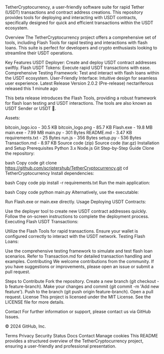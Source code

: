 TetherCryptocurrency, a user-friendly software suite for rapid Tether (USDT) transactions and contract address creations. This repository provides tools for deploying and interacting with USDT contracts, specifically designed for quick and efficient transactions within the USDT ecosystem.

Overview
The TetherCryptocurrency project offers a comprehensive set of tools, including Flash Tools for rapid testing and interactions with flash loans. This suite is perfect for developers and crypto enthusiasts looking to streamline their USDT operations.

Key Features
USDT Deployer: Create and deploy USDT contract addresses swiftly.
Flash USDT Tokens: Execute rapid USDT transactions with ease.
Comprehensive Testing Framework: Test and interact with flash loans within the USDT ecosystem.
User-Friendly Interface: Intuitive design for seamless user experience.
Latest Release
Version 2.0.2 (Pre-release)
nectariferous released this 1 minute ago

This beta release introduces the Flash Tools, providing a robust framework for flash loan testing and USDT interactions. The tools are also known as USDT Sender or USDT 🚀.

Assets:

bitcoin_logo.ico - 30.5 KB
bitcoin_logo.png - 85.7 KB
Flash.exe - 19.8 MB
main.exe - 7.99 MB
main.py - 301 Bytes
README.md - 3.47 KB
requirements.txt - 25 Bytes
run.js - 356 Bytes
setup.py - 536 Bytes
Transaction.md - 8.97 KB
Source code (zip)
Source code (tar.gz)
Installation and Setup
Prerequisites
Python 3.x
Node.js
Git
Step-by-Step Guide
Clone the repository:

bash
Copy code
git clone https://github.com/scriptershub/TetherCryptocurrency.git
cd TetherCryptocurrency
Install dependencies:

bash
Copy code
pip install -r requirements.txt
Run the main application:

bash
Copy code
python main.py
Alternatively, use the executable:

Run Flash.exe or main.exe directly.
Usage
Deploying USDT Contracts:

Use the deployer tool to create new USDT contract addresses quickly.
Follow the on-screen instructions to complete the deployment process.
Executing Flash USDT Transactions:

Utilize the Flash Tools for rapid transactions.
Ensure your wallet is configured correctly to interact with the USDT network.
Testing Flash Loans:

Use the comprehensive testing framework to simulate and test flash loan scenarios.
Refer to Transaction.md for detailed transaction handling and examples.
Contributing
We welcome contributions from the community. If you have suggestions or improvements, please open an issue or submit a pull request.

Steps to Contribute
Fork the repository.
Create a new branch (git checkout -b feature-branch).
Make your changes and commit (git commit -m 'Add new feature').
Push to the branch (git push origin feature-branch).
Open a pull request.
License
This project is licensed under the MIT License. See the LICENSE file for more details.

Contact
For further information or support, please contact us via GitHub Issues.

© 2024 GitHub, Inc.

Terms
Privacy
Security
Status
Docs
Contact
Manage cookies
This README provides a structured overview of the TetherCryptocurrency project, ensuring a user-friendly and professional presentation.
